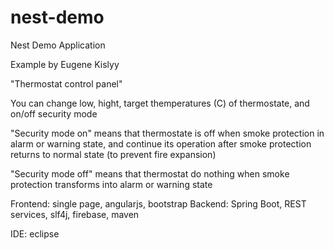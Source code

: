 # nest-demo
Nest Demo Application

Example by Eugene Kislyy

"Thermostat control panel"

You can change low, hight, target themperatures (C) of thermostate, and on/off security mode

"Security mode on" means that thermostate is off when smoke protection in alarm or warning state, and continue its operation after smoke protection returns to normal state (to prevent fire expansion)

"Security mode off" means that thermostat do nothing when smoke protection transforms into alarm or warning state

Frontend: single page, angularjs, bootstrap
Backend: Spring Boot, REST services, slf4j, firebase, maven

IDE: eclipse
